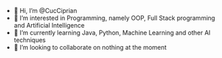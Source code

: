 - 👋 Hi, I’m @CucCiprian
- 👀 I’m interested in Programming, namely OOP, Full Stack programming and Artificial Intelligence
- 🌱 I’m currently learning Java, Python, Machine Learning and other AI techniques
- 💞️ I’m looking to collaborate on nothing at the moment

<!---
CucCiprian/CucCiprian is a ✨ special ✨ repository because its `README.md` (this file) appears on your GitHub profile.
You can click the Preview link to take a look at your changes.
--->

